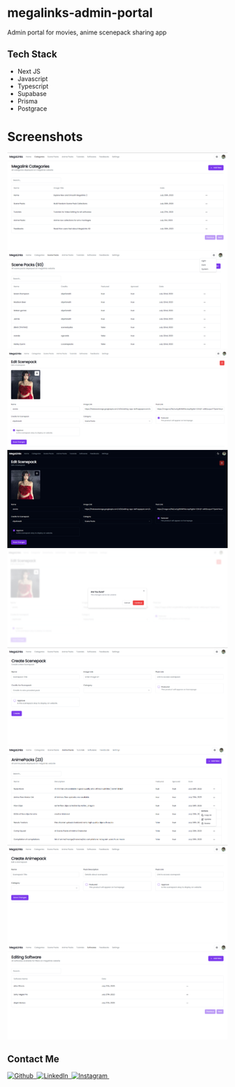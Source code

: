 # megalinks-admin-portal
Admin portal for movies, anime scenepack sharing app

## Tech Stack
- Next JS
- Javascript
- Typescript
- Supabase
- Prisma
- Postgrace

# Screenshots

![alt text](screenshots/img-1.png)
![alt text](screenshots/img-2.png)
![alt text](screenshots/img-7.png)
![alt text](screenshots/img-8.png)
![alt text](screenshots/img-9.png)
![alt text](screenshots/img-3.png)
![alt text](screenshots/img-4.png)
![alt text](screenshots/img-5.png)
![alt text](screenshots/img-6.png)


## Contact Me

<p align="start">
    <a href="https://github.com/vishalrk1" target="_blank">
        <img alt="Github" src="https://img.shields.io/badge/Github-%23F37626.svg?style=for-the-badge&logo=github&logoColor=white" />&nbsp;
    </a>
    <a href="https://www.linkedin.com/in/vishal-karangale-126492216/" target="_blank">
        <img alt="LinkedIn" src="https://img.shields.io/badge/LinkedIn-%23F37626.svg?style=for-the-badge&logo=linkedin&logoColor=white" />&nbsp;
    </a>
     <a href="https://www.instagram.com/vishal_rk1/" target="_blank">
       <img alt="Instagram" src="https://img.shields.io/badge/Instagram-%23F37626.svg?style=for-the-badge&logo=instagram&logoColor=white" />&nbsp;
    </a>
</p>